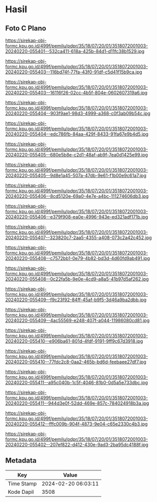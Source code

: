 # Hasil

## Foto C Plano

https://sirekap-obj-formc.kpu.go.id/499f/pemilu/pdpr/35/18/07/20/01/3518072001003-20240220-055401--532ca411-618a-425b-84d1-d11fc38b1529.jpg

https://sirekap-obj-formc.kpu.go.id/499f/pemilu/pdpr/35/18/07/20/01/3518072001003-20240220-055403--116bd74f-77fa-43f0-91df-c5d41f15b9ca.jpg

https://sirekap-obj-formc.kpu.go.id/499f/pemilu/pdpr/35/18/07/20/01/3518072001003-20240220-055403--16116f26-02cc-4b5f-804e-0602607319a6.jpg

https://sirekap-obj-formc.kpu.go.id/499f/pemilu/pdpr/35/18/07/20/01/3518072001003-20240220-055404--903f9ae1-98d3-4999-a368-c0f3ab09b54c.jpg

https://sirekap-obj-formc.kpu.go.id/499f/pemilu/pdpr/35/18/07/20/01/3518072001003-20240220-055404--edc786fb-84aa-429f-8433-91fa67e9b4d5.jpg

https://sirekap-obj-formc.kpu.go.id/499f/pemilu/pdpr/35/18/07/20/01/3518072001003-20240220-055405--680e5b8e-c2d1-48af-ab9f-7ea0d1425e99.jpg

https://sirekap-obj-formc.kpu.go.id/499f/pemilu/pdpr/35/18/07/20/01/3518072001003-20240220-055405--9d8e1a45-507a-47db-9e61-f1b00e9c61a7.jpg

https://sirekap-obj-formc.kpu.go.id/499f/pemilu/pdpr/35/18/07/20/01/3518072001003-20240220-055406--8cd5120e-69a0-4e7e-a4bc-111274606db3.jpg

https://sirekap-obj-formc.kpu.go.id/499f/pemilu/pdpr/35/18/07/20/01/3518072001003-20240220-055406--e379f908-ea0e-4996-943e-ed321adf171b.jpg

https://sirekap-obj-formc.kpu.go.id/499f/pemilu/pdpr/35/18/07/20/01/3518072001003-20240220-055407--323820c7-2aa5-4355-a408-073c2a42c452.jpg

https://sirekap-obj-formc.kpu.go.id/499f/pemilu/pdpr/35/18/07/20/01/3518072001003-20240220-055408--c7572bb1-0e79-4b82-bd3d-4d60fd9ab491.jpg

https://sirekap-obj-formc.kpu.go.id/499f/pemilu/pdpr/35/18/07/20/01/3518072001003-20240220-055408--0c22fa5b-9e0e-4cd9-a8a5-41b97d5af262.jpg

https://sirekap-obj-formc.kpu.go.id/499f/pemilu/pdpr/35/18/07/20/01/3518072001003-20240220-055409--f9c23f92-84ff-45af-b9f5-3d46a9ba2dbb.jpg

https://sirekap-obj-formc.kpu.go.id/499f/pemilu/pdpr/35/18/07/20/01/3518072001003-20240220-055409--4ac55569-e248-407f-a044-11986080cd81.jpg

https://sirekap-obj-formc.kpu.go.id/499f/pemilu/pdpr/35/18/07/20/01/3518072001003-20240220-055410--e906ba61-801d-4fdf-9191-9ff9c67d3918.jpg

https://sirekap-obj-formc.kpu.go.id/499f/pemilu/pdpr/35/18/07/20/01/3518072001003-20240220-055410--77fdc2c8-0aa2-465b-bd6d-feebaee27df7.jpg

https://sirekap-obj-formc.kpu.go.id/499f/pemilu/pdpr/35/18/07/20/01/3518072001003-20240220-055411--a95c040b-1c5f-4046-81b0-0d5a5e733dbc.jpg

https://sirekap-obj-formc.kpu.go.id/499f/pemilu/pdpr/35/18/07/20/01/3518072001003-20240220-055411--944d3e0f-52dd-469e-857c-784024918b3a.jpg

https://sirekap-obj-formc.kpu.go.id/499f/pemilu/pdpr/35/18/07/20/01/3518072001003-20240220-055412--fffc009b-904f-4873-9e04-c65e2330c4b3.jpg

https://sirekap-obj-formc.kpu.go.id/499f/pemilu/pdpr/35/18/07/20/01/3518072001003-20240220-055402--207ef822-d412-430e-9ad3-2ba95dc4188f.jpg


## Metadata

| Key        | Value               |
| ---------- | ------------------- |
| Time Stamp | 2024-02-20 06:03:11 |
| Kode Dapil | 3508                |



